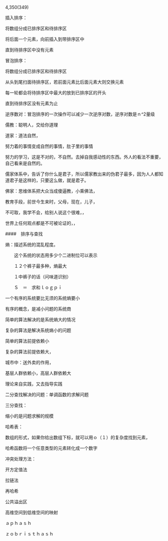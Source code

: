 4,350(349)



插入排序：

将数组分成已排序区和待排序区

将后面一个元素，向前插入到带排序区中

直到待排序区中没有元素



冒泡排序：

将数组分成已排序区和待排序区

从头到尾扫面待排序区，若前面元素比后面元素大则交换元素

每一轮都会将待排序区中最大的放到已排序区的开头

直到待排序区没有元素为止



逆序数对：冒泡排序的一次操作可以减少一次逆序对数，逆序对数是ｎ^2量级



儒教：聪明人，交给你道理

道家：道法自然，

努力着的事情变成自然的事情，肚子里的事情

努力的学习，这是不对的，不自然。去掉自我感动性的东西。外人的看法不重要，自己看来是自然的。



儒家体系中，告诉了你什么是君子，所以儒家教出来的伪君子最多，因为人人都知道君子是这样的，只要这么做，就是君子。

佛家：思维体系把大众当成傻逼教，小乘佛法，

教育手段，前世今生来时，父母，现在，儿子，

不可取，我学不会，给别人说这个很难，，



世界上任何观点都是不可被论证的，，



####　排序与查找



熵：描述系统的混乱程度。

　　这个系统的状态用多少个二进制位可以表示

　　１２个裤子最多种，熵最大　

　　１中裤子的话（问味道识别）

　　Ｓ　＝　求和ｌｏｇｐｉ

一个有序的系统要比无须的系统熵要小

有序的概念，是减小问题的系统商



简单的算法解决的是系统熵大的情况

复杂的算法是解决系统熵小的问题

简单的算法前提依赖小

复杂的算法前提依赖大，

城市中：送外卖的作用，

基层人群依赖小，高层人群依赖大	



理论来自实践，又去指导实践



二分查找解决的问题：单调函数的求解问题



三分查找：



缩小的是问题求解的规模



哈希表：

数组的形式，如果你给出数组下标，就可以用ｏ（１）的复杂度找到元素，



哈希函数将一个任意类型的元素转化成一个数字



冲突处理方法：

开方定值法

拉链法

再哈希

公共溢出区



高维空间到低维空间的映射





ａｐｈａｓｈ



ｚｏｂｒｉｓｔｈａｓｈ

